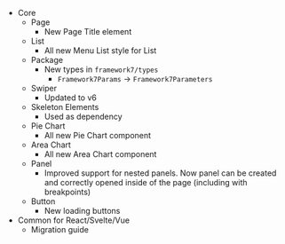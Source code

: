- Core
  - Page
    - New Page Title element
  - List
    - All new Menu List style for List
  - Package
    - New types in `framework7/types`
      - `Framework7Params` -> `Framework7Parameters`
  - Swiper
    - Updated to v6
  - Skeleton Elements
    - Used as dependency
  - Pie Chart
    - All new Pie Chart component
  - Area Chart
    - All new Area Chart component
  - Panel
    - Improved support for nested panels. Now panel can be created and correctly opened inside of the page (including with breakpoints)
  - Button
    - New loading buttons
- Common for React/Svelte/Vue
  - Migration guide

